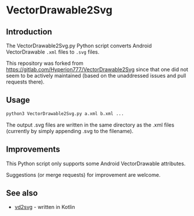 # VectorDrawable2Svg

## Introduction
The VectorDrawable2Svg.py Python script converts Android VectorDrawable `.xml` files to `.svg` files.

This repository was forked from https://gitlab.com/Hyperion777/VectorDrawable2Svg since that one did not seem to be actively maintained (based on the unaddressed issues and pull requests there).


## Usage
```python
python3 VectorDrawable2Svg.py a.xml b.xml ...
```

The output .svg files are written in the same directory as the .xml files (currently by simply appending .svg to the filename).


## Improvements
This Python script only supports some Android VectorDrawable attributes.

Suggestions (or merge requests) for improvement are welcome.


## See also

- [vd2svg](https://github.com/neworld/vd2svg) - written in Kotlin

